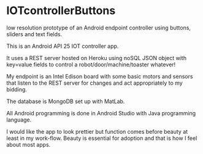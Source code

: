 # IOTcontrollerButtons
low resolution prototype of an Android endpoint controller using buttons, sliders and text fields.

This is an Android API 25 IOT controller app.

It uses a REST server hosted on Heroku using noSQL JSON object with key=value fields to control a robot/door/machine/toaster whatever!

My endpoint is an Intel Edison board with some basic motors and sensors that listen to the REST server for changes and act appropriately to my bidding.

The database is MongoDB set up with MatLab.

All Android programming is done in Android Studio with Java programming language.

I would like the app to look prettier but function comes before beauty at least in my work-flow.  Beauty is essential for adoption and that is how I feel about most apps.


